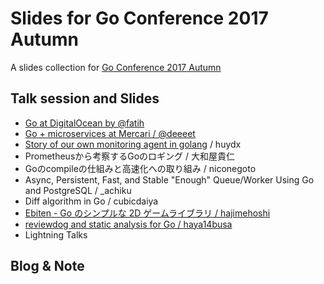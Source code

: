 # Slides for Go Conference 2017 Autumn
A slides collection for [Go Conference 2017 Autumn](https://gocon.connpass.com/event/66615/)

## Talk session and Slides
- [Go at DigitalOcean by @fatih](https://speakerdeck.com/farslan/go-at-digitalocean)
- [Go + microservices at Mercari / @deeeet](https://talks.godoc.org/github.com/tcnksm/talks/2017/11/gocon2017/gocon2017.slide#1)
- [Story of our own monitoring agent in golang](https://www.slideshare.net/dxhuy88/gocon-autumn-story-of-our-own-monitoring-agent-in-golang) / huydx
- Prometheusから考察するGoのロギング / 大和屋貴仁
- Goのcompileの仕組みと高速化への取り組み / niconegoto
- Async, Persistent, Fast, and Stable "Enough" Queue/Worker Using Go and PostgreSQL / _achiku
- Diff algorithm in Go / cubicdaiya
- [Ebiten - Go のシンプルな 2D ゲームライブラリ / hajimehoshi](https://docs.google.com/presentation/d/e/2PACX-1vSSbSxPObBZcJHjvUpAt-HEJVLaux2FQBpJbvbxInJgmEhxSn-lVxTVxUMmUNQwtJtC8w6_HkhuW2hk/pub?start=false&loop=false&delayms=3000&slide=id.p)
- [reviewdog and static analysis for Go / haya14busa](https://docs.google.com/presentation/d/1_BWQXamZvIhL3l9ziL9zb25yP9RjpgXoxkWX-48ECss/edit#slide=id.p)
- Lightning Talks

## Blog & Note


